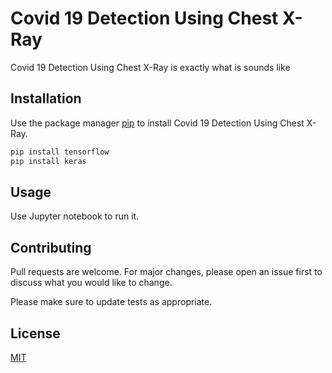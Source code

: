 # Covid 19 Detection Using Chest X-Ray

Covid 19 Detection Using Chest X-Ray is exactly what is sounds like

## Installation

Use the package manager [pip](https://pip.pypa.io/en/stable/) to install Covid 19 Detection Using Chest X-Ray.

```bash
pip install tensorflow
pip install keras
```

## Usage

Use Jupyter notebook to run it.

## Contributing
Pull requests are welcome. For major changes, please open an issue first to discuss what you would like to change.

Please make sure to update tests as appropriate.

## License
[MIT](https://choosealicense.com/licenses/mit/)